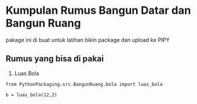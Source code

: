 # Kumpulan Rumus Bangun Datar dan Bangun Ruang
pakage ini di buat untuk latihan bikin package dan upload ke PIPY

## Rumus yang bisa di pakai
1. Luas Bola
```
from PythonPackaging.src.BangunRuang.bola import luas_bola

b = luas_bola(12,2)
```